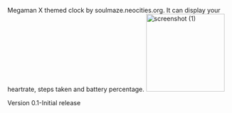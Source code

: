 Megaman X themed clock by soulmaze.neocities.org. It can display your heartrate, steps taken and battery percentage.
<img width="176" height="176" alt="screenshot (1)" src="https://github.com/user-attachments/assets/622ed19f-fa3d-4782-a12e-f3e64d0e6ff5" />

Version 0.1-Initial release
